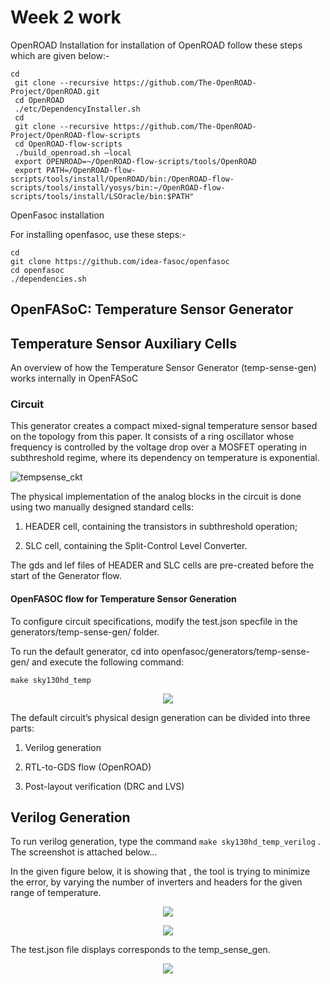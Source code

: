 # Week 2 work

OpenROAD Installation
for installation of OpenROAD follow these steps which are given below:-

``` 
cd
 git clone --recursive https://github.com/The-OpenROAD-Project/OpenROAD.git
 cd OpenROAD
 ./etc/DependencyInstaller.sh
 cd
 git clone --recursive https://github.com/The-OpenROAD-Project/OpenROAD-flow-scripts
 cd OpenROAD-flow-scripts
 ./build_openroad.sh –local
 export OPENROAD=~/OpenROAD-flow-scripts/tools/OpenROAD
 export PATH=/OpenROAD-flow-scripts/tools/install/OpenROAD/bin:/OpenROAD-flow-scripts/tools/install/yosys/bin:~/OpenROAD-flow-scripts/tools/install/LSOracle/bin:$PATH"
 ``` 
 OpenFasoc installation
 
 For installing openfasoc, use these steps:-
 ```
cd
git clone https://github.com/idea-fasoc/openfasoc
cd openfasoc
./dependencies.sh
```
## OpenFASoC: Temperature Sensor Generator
## Temperature Sensor Auxiliary Cells
An overview of how the Temperature Sensor Generator (temp-sense-gen) works internally in OpenFASoC

### Circuit
This generator creates a compact mixed-signal temperature sensor based on the topology from this paper. It consists of a ring oscillator whose frequency is controlled by the voltage drop over a MOSFET operating in subthreshold regime, where its dependency on temperature is exponential.

![tempsense_ckt](https://user-images.githubusercontent.com/83899035/221102960-1f5c8fdc-b63d-4392-9e59-b25b74a0abce.png)


The physical implementation of the analog blocks in the circuit is done using two manually designed standard cells:

1. HEADER cell, containing the transistors in subthreshold operation;

2. SLC cell, containing the Split-Control Level Converter.

The gds and lef files of HEADER and SLC cells are pre-created before the start of the Generator flow.



#### OpenFASOC flow for Temperature Sensor Generation
To configure circuit specifications, modify the test.json specfile in the generators/temp-sense-gen/ folder.

To run the default generator, cd into openfasoc/generators/temp-sense-gen/ and execute the following command:

`make sky130hd_temp`

 <p align="center">
<img src="https://user-images.githubusercontent.com/90523478/222925421-bcc05d7a-82f2-4d55-ac65-e27c93cb9058.png">
 </p> 

The default circuit’s physical design generation can be divided into three parts:

1. Verilog generation

2. RTL-to-GDS flow (OpenROAD)

3. Post-layout verification (DRC and LVS)

## Verilog Generation
To run verilog generation, type the command `make sky130hd_temp_verilog` . The screenshot is attached below...

In the given figure below, it is showing that , the tool is trying to minimize the error, by varying the number of inverters and headers for the given range of temperature.

<p align="center">
<img src="https://user-images.githubusercontent.com/90523478/222952771-bdebdf4e-0b3a-4cf9-8013-c57272b0436c.png">
 </p> 


<p align="center">
<img src="https://user-images.githubusercontent.com/90523478/222952812-434f0ea7-129d-4833-ab55-1bf99a4974f9.png">
 </p> 

The test.json file displays corresponds to the temp_sense_gen.
<p align="center">
<img src="https://user-images.githubusercontent.com/90523478/222953925-b12f35ef-f9d8-45fe-8955-740a90f3781b.png">
 </p>





